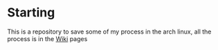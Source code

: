 # Starting

This is a repository to save some of my process in the arch linux, all the process is in the [Wiki](https://github.com/LeandroTheDev/arch_linux/wiki) pages
